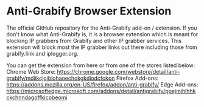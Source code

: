 # Anti-Grabify Browser Extension
The official GitHub repository for the Anti-Grabify add-on / extension. If you don't know what Anti-Grabify is, it is a browser extension which is meant for blocking IP grabbers from Grabify and other IP grabber services. This extension will block most the IP grabber links out there including those from grabify.link and iplogger.org.

You can get the extension from here or from one of the stores listed below:
Chrome Web Store: https://chrome.google.com/webstore/detail/anti-grabify/mdiikcjojbiohaoechokgkdiodcfokpn
Firefox Add-ons: https://addons.mozilla.org/en-US/firefox/addon/anti-grabify/ 
Edge Add-ons: https://microsoftedge.microsoft.com/addons/detail/antigrabify/ppejmihlhhkckchnndagoffkicpbeomi
